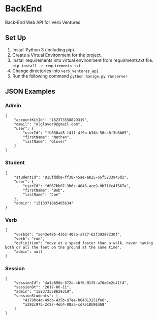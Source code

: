 # BackEnd
Back-End Web API for Verb Ventures

## Set Up
1. Install Python 3 (including pip)
2. Create a Virtual Environment for the project.
3. Install requirements into virtual environment from requirments.txt file. `pip install -r requirements.txt`
4. Change directories into `verb_ventures_api`
5. Run the following command `python manage.py runserver`


## JSON Examples

### Admin
```
{
    "accountKitId": "152373558829319",
    "email": "nlglover9@gmail.com",
    "user": {
        "userId": "fb030ad8-f411-4f9b-b34b-56cc8f3b6b65",
        "firstName": "Nathan",
        "lastName": "Glover"
    }
}
```

### Student
```
{
    "studentId": "815fddbe-ff38-45ae-a825-66f5233945d1",
    "user": {
        "userId": "d067bb07-3b6c-4846-ace9-0b71fc4f567a",
        "firstName": "Bob",
        "lastName": "Joe"
    },
    "admin": "1513371865405634"
}
```

### Verb
```
{
    "verbId": "ae43e485-4363-402b-a727-62f39287230f",
    "verb": "run",
    "definition": "move at a speed faster than a walk, never having both or all the feet on the ground at the same time",
    "admin": null
}
```

### Session
```
{
    "sessionId": "4a1c690e-872c-4bf6-91f5-a76e6e2c41f4",
    "sessionDt": "2017-06-11",
    "admin": "152373558829319",
    "sessionStudents": [
        "4179bc4d-49cb-435b-87ee-b64013251fe6",
        "a292c975-2c97-4eb4-80aa-cd7510b90d68"
    ]
}
```
